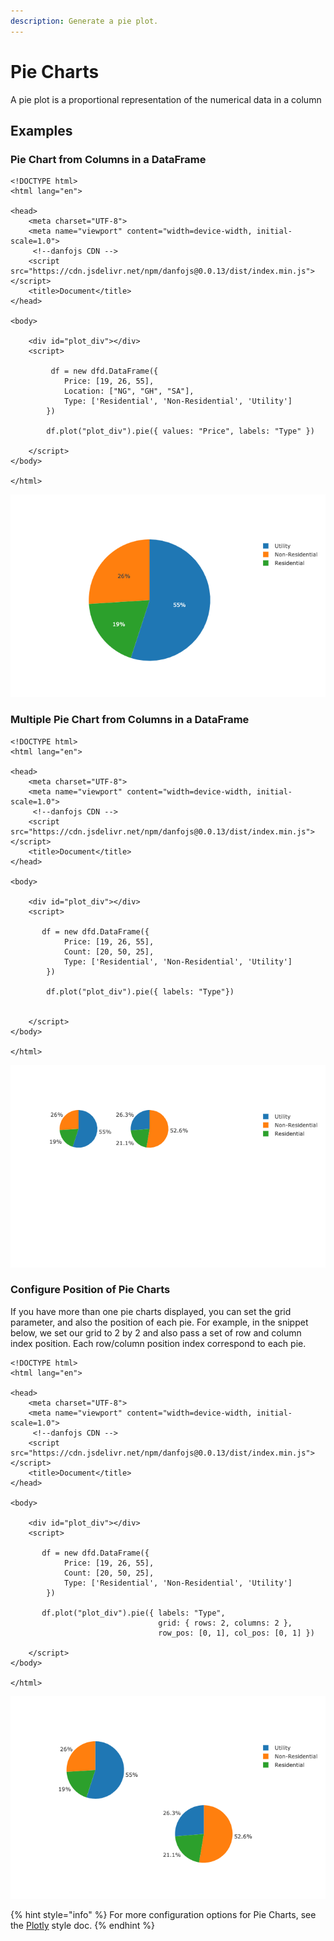 ```yaml
---
description: Generate a pie plot.
---
```


# Pie Charts

A pie plot is a proportional representation of the numerical data in a column

## Examples

### Pie Chart from Columns in a DataFrame

```markup
<!DOCTYPE html>
<html lang="en">

<head>
    <meta charset="UTF-8">
    <meta name="viewport" content="width=device-width, initial-scale=1.0">
     <!--danfojs CDN -->
    <script src="https://cdn.jsdelivr.net/npm/danfojs@0.0.13/dist/index.min.js"></script>
    <title>Document</title>
</head>

<body>

    <div id="plot_div"></div>
    <script>

         df = new dfd.DataFrame({
            Price: [19, 26, 55],
            Location: ["NG", "GH", "SA"],
            Type: ['Residential', 'Non-Residential', 'Utility']
        })
        
        df.plot("plot_div").pie({ values: "Price", labels: "Type" })

    </script>
</body>

</html>

```

![](../../.gitbook/assets/newplot-12-.png)

### Multiple Pie Chart from Columns in a DataFrame

```markup
<!DOCTYPE html>
<html lang="en">

<head>
    <meta charset="UTF-8">
    <meta name="viewport" content="width=device-width, initial-scale=1.0">
     <!--danfojs CDN -->
    <script src="https://cdn.jsdelivr.net/npm/danfojs@0.0.13/dist/index.min.js"></script>
    <title>Document</title>
</head>

<body>

    <div id="plot_div"></div>
    <script>

       df = new dfd.DataFrame({
            Price: [19, 26, 55],
            Count: [20, 50, 25],
            Type: ['Residential', 'Non-Residential', 'Utility']
        })

        df.plot("plot_div").pie({ labels: "Type"})


    </script>
</body>

</html>

```

![](../../.gitbook/assets/newplot-21-.png)

### Configure Position of Pie Charts

If you have more than one pie charts displayed, you can set the grid parameter, and also the position of each pie. For example, in the snippet below, we set our grid to 2 by 2 and also pass a set of row and column index position. Each row/column position index correspond to each pie. 

```markup
<!DOCTYPE html>
<html lang="en">

<head>
    <meta charset="UTF-8">
    <meta name="viewport" content="width=device-width, initial-scale=1.0">
     <!--danfojs CDN -->
    <script src="https://cdn.jsdelivr.net/npm/danfojs@0.0.13/dist/index.min.js"></script>
    <title>Document</title>
</head>

<body>

    <div id="plot_div"></div>
    <script>

       df = new dfd.DataFrame({
            Price: [19, 26, 55],
            Count: [20, 50, 25],
            Type: ['Residential', 'Non-Residential', 'Utility']
        })

       df.plot("plot_div").pie({ labels: "Type",
                                 grid: { rows: 2, columns: 2 },
                                 row_pos: [0, 1], col_pos: [0, 1] })

    </script>
</body>

</html>

```

![](../../.gitbook/assets/newplot-22-.png)

{% hint style="info" %}
For more configuration options for Pie Charts, see the [Plotly](https://plotly.com/javascript/pie-charts/) style doc.
{% endhint %}

